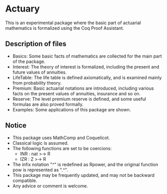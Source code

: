 # Actuary

This is an experimental package where the basic part of actuarial mathematics is formalized using the Coq Proof Assistant.

## Description of files
- Basics: Some basic facts of mathematics are collected for the main part of the package.
- Interest: The theory of interest is formalized, including the present and future values of annuities.
- LifeTable: The life table is defined axiomatically, and is examined mainly from probability theory.
- Premium: Basic actuarial notations are introduced, including various facts on the present values of annuities, insurance and so on.
- Reserve: The level premium reserve is defined, and some useful formulas are also proved formally.
- Examples: Some applications of this package are shown.

## Notice
- This package uses MathComp and Coquelicot.
- Classical logic is assumed.
- The following functions are set to be coercions:
  - INR : nat >-> R
  - IZR : Z >-> R
- The infix notation "^" is redefined as Rpower, and the original function pow is represented as ".^".
- This package may be frequently updated, and may not be backward compatible.
- Any advice or comment is welcome.
